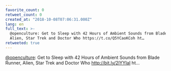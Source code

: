 ```yaml
---
favorite_count: 0
retweet_count: 0
created_at: "2018-10-08T07:06:31.000Z"
lang: en
full_text: >-
  @openculture: Get to Sleep with 42 Hours of Ambient Sounds from Blade Runner,
  Alien, Star Trek and Doctor Who https://t.co/Q5YCaoKCoh ht…
retweeted: true
---
```


[@openculture](https://twitter.com/openculture): Get to Sleep with 42 Hours of
Ambient Sounds from Blade Runner, Alien, Star Trek and Doctor Who
<http://bit.ly/2lYYIaI> ht…
